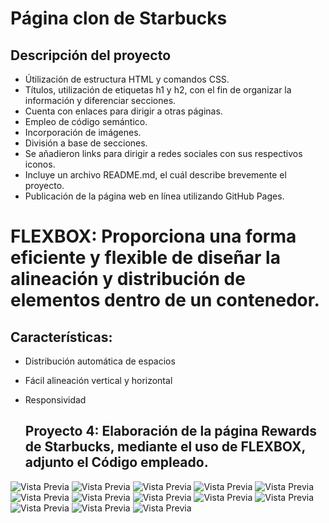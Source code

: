 # Página clon de Starbucks

## Descripción del proyecto

- Útilización de estructura HTML y comandos CSS.
- Títulos, utilización de etiquetas h1 y h2, con el fin de organizar la información y diferenciar secciones.
- Cuenta con enlaces para dirigir a otras páginas.
- Empleo de código semántico.
- Incorporación de imágenes.
- División a base de secciones.
- Se añadieron links para dirigir a redes sociales con sus respectivos iconos.
- Incluye un archivo README.md, el cuál describe brevemente el proyecto.
- Publicación de la página web en línea utilizando GitHub Pages.

# FLEXBOX: Proporciona una forma eficiente y flexible de diseñar la alineación y distribución de elementos dentro de un contenedor.

## Características:

- Distribución automática de espacios
- Fácil alineación vertical y horizontal
- Responsividad

  ## Proyecto 4: Elaboración de la página Rewards de Starbucks, mediante el uso de FLEXBOX, adjunto el Código empleado.

![Vista Previa](https://i.postimg.cc/fRrQxknQ/C-1-PROY4.jpg)
![Vista Previa](https://i.postimg.cc/hPJFbTg4/C-2-PROY4.jpg)
![Vista Previa](https://i.postimg.cc/TYckbP52/C-3-PROY4.jpg)
![Vista Previa](https://i.postimg.cc/wj7hBxhG/C-4-PROY4.jpg)
![Vista Previa](https://i.postimg.cc/LX64H5Pq/C-5-PROY4.jpg)
![Vista Previa](https://i.postimg.cc/GhbWVVk2/C-6-PROY4.jpg)
![Vista Previa](https://i.postimg.cc/D0N1rthg/C-7-PROY4.jpg)
![Vista Previa](https://i.postimg.cc/mD5PJCnZ/C-8-PROY4.jpg)
![Vista Previa](https://i.postimg.cc/YqwFHf9j/C-9-PROY4.jpg)
![Vista Previa](https://i.postimg.cc/fbhTPZfP/C-10-PROY4.jpg)
![Vista Previa](https://i.postimg.cc/138Jd13D/C-11-PROY4.jpg)
![Vista Previa](https://i.postimg.cc/7L6Dd6Tm/C-12-PROY4.jpg)
![Vista Previa](https://i.postimg.cc/G2mBMdcC/C-13-PROY4.jpg)
